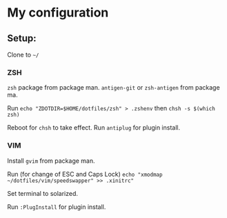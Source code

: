 # My configuration


## Setup:

Clone to `~/`

### ZSH

`zsh` package from package man.
`antigen-git` or `zsh-antigen` from package ma.

Run
`echo "ZDOTDIR=$HOME/dotfiles/zsh" > .zshenv`
then 
`chsh -s $(which zsh)`

Reboot for `chsh` to take effect.
Run `antiplug` for plugin install.

### VIM

Install `gvim` from package man.

Run (for change of ESC and Caps Lock)
`echo "xmodmap ~/dotfiles/vim/speedswapper" >> .xinitrc"`

Set terminal to solarized.

Run `:PlugInstall` for plugin install.


